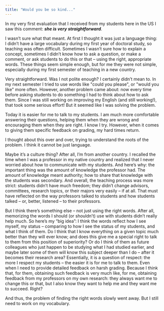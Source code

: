 ```yaml
---
title: "Would you be so kind..."
---
```


In my very first evaluation that I received from my students here in the US I saw this comment:
***she is very straightforward***.

I wasn’t sure what that meant. <!--more-->At first I thought it was just a language thing: I didn’t
have a large vocabulary during my first year of doctoral study, so teaching was often difficult.
Sometimes I wasn’t sure how to explain a concept, sometimes I didn’t know how to ask a question, or
make a comment, or ask students to do this or that – using the right, appropriate words. These
things seem simple enough, but for me they were not simple, especially during my first semester of
teaching in a new country.

Very straightforward. Was I not polite enough? I certainly didn’t mean to. In my next semester I
tried to use words like <span class="ic4f-highlight">"could you please"</span>, or <span
class="ic4f-highlight">"would you like"</span> more often. However, another problem came about: now
every time before asking students to do something I had to think about how to ask them. Since I was
still working on improving my English (and still working!), that took some serious effort! But it
seemed like I was solving the problem.

Today it is easier for me to talk to my students. I am much more comfortable answering their
questions, helping them when they are wrong and encouraging them when they are right. I know I try.
However, when it comes to giving them specific feedback on grading, my hard times return.

I thought about this over and over, trying to understand the roots of the problem. I think it cannot
be just language.

Maybe it’s a culture thing? After all, I’m from another country. I recalled the time when I was a
professor in my native country and realized that I never worried about how to communicate with my
students. And here’s why: the important thing was the amount of knowledge the professor had. The
amount of knowledge meant authority; how to share that knowledge with the students was secondary.
And overall, the teaching process was more strict: students didn’t have much freedom; they didn’t
change advisors, committees, research topics, or their majors very easily – if at all. That must
have reflected on the way professors talked to students and how students talked – or, better,
listened – to their professors.

But I think there’s something else – not just using the right words. After all, memorizing the words
I should (or shouldn’t) use with students didn’t really help much. So here’s my “big idea”: I think
the words reflect how I see myself, my status – comparing to how I see the status of my students,
and what I think of them. Do I think that I know everything on a given topic much better than they
will ever know; and does this give me a special right to talk to them from this position of
superiority? Or do I think of them as future colleagues who just happen to be studying what I had
studied earlier, and maybe later some of them will know this subject deeper than I do – after it
becomes their research area? Essentially, it is a question of respect: the more I respect my
students – the easier it is for me to talk to them. Even when I need to provide detailed feedback on
harsh grading. Because I think that, for them, obtaining such feedback is very much like, for me,
obtaining feedback from my professors on my own research: they always want me to change this or
that, but I also know they want to help me and they want me to succeed. Right?

And thus, the problem of finding the right words slowly went away. But I still need to work on my
vocabulary.
